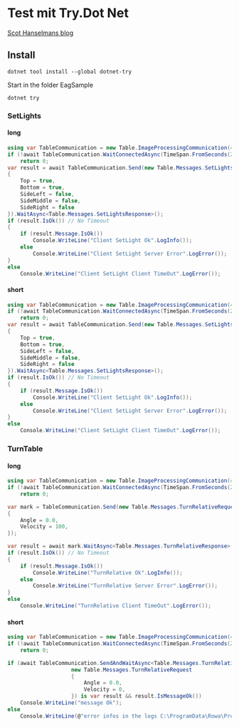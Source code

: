 # Test mit Try.Dot Net

[Scot Hanselmans blog](https://www.hanselman.com/blog/IntroducingTheTryNETGlobalToolInteractiveInbrowserDocumentationAndWorkshopCreator.aspx)

## Install 

```  
dotnet tool install --global dotnet-try
```

Start in the folder EagSample
```  
dotnet try 
```

### SetLights
#### long
``` cs --region setlights1 --source-file .\src\EagTry\client.cs --project .\src\EagTry\EagTry.csproj
using var TableCommunication = new Table.ImageProcessingCommunication(4711, "127.0.0.1").DoRun();
if (!await TableCommunication.WaitConnectedAsync(TimeSpan.FromSeconds(2)))
    return 0;
var result = await TableCommunication.Send(new Table.Messages.SetLightsRequest
{
    Top = true,
    Bottom = true,
    SideLeft = false,
    SideMiddle = false,
    SideRight = false
}).WaitAsync<Table.Messages.SetLightsResponse>();
if (result.IsOk()) // No Timeout
{
    if (result.Message.IsOk())
        Console.WriteLine("Client SetLight Ok".LogInfo());
    else
        Console.WriteLine("Client SetLight Server Error".LogError());
}
else
    Console.WriteLine("Client SetLight Client TimeOut".LogError());
```
#### short
``` cs --region setlights2 --source-file .\src\EagTry\client.cs --project .\src\EagTry\EagTry.csproj
using var TableCommunication = new Table.ImageProcessingCommunication(4711, "127.0.0.1").DoRun();
if (!await TableCommunication.WaitConnectedAsync(TimeSpan.FromSeconds(2)))
    return 0;
var result = await TableCommunication.Send(new Table.Messages.SetLightsRequest
{
    Top = true,
    Bottom = true,
    SideLeft = false,
    SideMiddle = false,
    SideRight = false
}).WaitAsync<Table.Messages.SetLightsResponse>();
if (result.IsOk()) // No Timeout
{
    if (result.Message.IsOk())
        Console.WriteLine("Client SetLight Ok".LogInfo());
    else
        Console.WriteLine("Client SetLight Server Error".LogError());
}
else
    Console.WriteLine("Client SetLight Client TimeOut".LogError());
```

### TurnTable
#### long
``` cs --region turntable1 --source-file .\src\EagTry\client.cs --project .\src\EagTry\EagTry.csproj
using var TableCommunication = new Table.ImageProcessingCommunication(4711, "127.0.0.1").DoRun();
if (!await TableCommunication.WaitConnectedAsync(TimeSpan.FromSeconds(2)))
    return 0;

var mark = TableCommunication.Send(new Table.Messages.TurnRelativeRequest
{
    Angle = 0.0,
    Velocity = 100,
});

var result = await mark.WaitAsync<Table.Messages.TurnRelativeResponse>(TimeSpan.FromSeconds(5));
if (result.IsOk()) // No Timeout
{
    if (result.Message.IsOk())
        Console.WriteLine("TurnRelative Ok".LogInfo());
    else
        Console.WriteLine("TurnRelative Server Error".LogError());
}
else
    Console.WriteLine("TurnRelative Client TimeOut".LogError());
```
#### short
``` cs --region turntable2 --source-file .\src\EagTry\client.cs --project .\src\EagTry\EagTry.csproj
using var TableCommunication = new Table.ImageProcessingCommunication(4711, "127.0.0.1").DoRun();
if (!await TableCommunication.WaitConnectedAsync(TimeSpan.FromSeconds(2)))
    return 0;

if (await TableCommunication.SendAndWaitAsync<Table.Messages.TurnRelativeResponse>(
                    new Table.Messages.TurnRelativeRequest
                    {
                        Angle = 0.0,
                        Velocity = 0,
                    }) is var result && result.IsMessageOk())
    Console.WriteLine("message Ok");
else
    Console.WriteLine(@"error infos in the logs C:\ProgramData\Rowa\Protocol\EagClient\EagClient");
```
